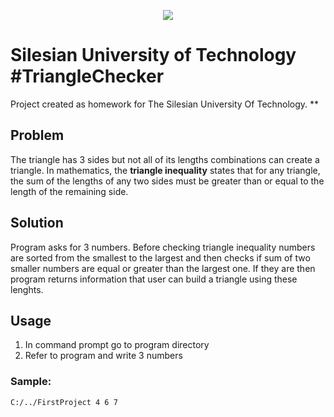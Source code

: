 <p align="center">
    <img src="https://i.ibb.co/vv8bqZc/repository-open-graph-template.png">
</p>

# Silesian University of Technology #TriangleChecker 
Project created as homework for The Silesian University Of Technology.
**
## Problem
The triangle has 3 sides but not all of its lengths combinations can create a triangle. In mathematics, the **triangle inequality** states that for any triangle, the sum of the lengths of any two sides must be greater than or equal to the length of the remaining side.

## Solution
Program asks for 3 numbers. Before checking triangle inequality numbers are sorted from the smallest to the largest and then checks if sum of two smaller numbers are equal or greater than the largest one. If they are then program returns information that user can build a triangle using these lenghts.

## Usage
1. In command prompt go to program directory
2. Refer to program and write 3 numbers 

### Sample:
`C:/../FirstProject 4 6 7`
